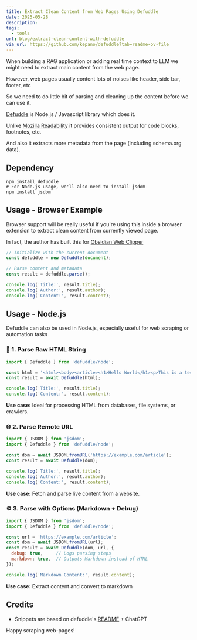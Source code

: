 ```yaml
---
title: Extract Clean Content from Web Pages Using Defuddle
date: 2025-05-28
description: 
tags:
  - tools
url: blog/extract-clean-content-with-defuddle
via_url: https://github.com/kepano/defuddle?tab=readme-ov-file
---
```

When building a RAG application or adding real time context to LLM we might need to extract main content from the web page.

However, web pages usually content lots of noises like header, side bar, footer, etc

So we need to do little bit of parsing and cleaning up the content before we can use it.

[Defuddle](https://github.com/kepano/defuddle?tab=readme-ov-file) is Node.js / Javascript library which does it.

Unlike [Mozilla Readability](https://github.com/mozilla/readability) it provides consistent output for code blocks, footnotes, etc.

And also it extracts more metadata from the page (including schema.org data).

## Dependency

```shell
npm install defuddle
# For Node.js usage, we'll also need to install jsdom
npm install jsdom
```


## Usage - Browser Example

Browser support will be really useful if you're using this inside a browser extension to extract clean content from currently viewed page. 

In fact, the author has built this for [Obsidian Web Clipper](https://github.com/obsidianmd/obsidian-clipper) 

```js
// Initialize with the current document
const defuddle = new Defuddle(document);

// Parse content and metadata
const result = defuddle.parse();

console.log('Title:', result.title);
console.log('Author:', result.author);
console.log('Content:', result.content);
```
## Usage - Node.js

Defuddle can also be used in Node.js, especially useful for web scraping or automation tasks


### 📄 1. Parse Raw HTML String

```js
import { Defuddle } from 'defuddle/node';

const html = '<html><body><article><h1>Hello World</h1><p>This is a test.</p></article></body></html>';
const result = await Defuddle(html);

console.log('Title:', result.title);
console.log('Content:', result.content);
```

**Use case:** Ideal for processing HTML from databases, file systems, or crawlers.

### 🌐 2. Parse Remote URL

```js
import { JSDOM } from 'jsdom';
import { Defuddle } from 'defuddle/node';

const dom = await JSDOM.fromURL('https://example.com/article');
const result = await Defuddle(dom);

console.log('Title:', result.title);
console.log('Author:', result.author);
console.log('Content:', result.content);
```
**Use case:** Fetch and parse live content from a website.

### ⚙️ 3. Parse with Options (Markdown + Debug)

```js
import { JSDOM } from 'jsdom';
import { Defuddle } from 'defuddle/node';

const url = 'https://example.com/article';
const dom = await JSDOM.fromURL(url);
const result = await Defuddle(dom, url, {
  debug: true,     // Logs parsing steps
  markdown: true,  // Outputs Markdown instead of HTML
});

console.log('Markdown Content:', result.content);

```

**Use case:** Extract content and convert to markdown
## Credits
- Snippets are based on defuddle's [README](https://github.com/kepano/defuddle?tab=readme-ov-file#usage) + ChatGPT

Happy scraping web-pages!